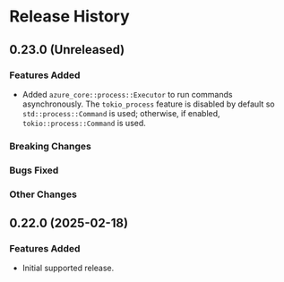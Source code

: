 # Release History

## 0.23.0 (Unreleased)

### Features Added

- Added `azure_core::process::Executor` to run commands asynchronously.
  The `tokio_process` feature is disabled by default so `std::process::Command` is used; otherwise, if enabled, `tokio::process::Command` is used.

### Breaking Changes

### Bugs Fixed

### Other Changes

## 0.22.0 (2025-02-18)

### Features Added

- Initial supported release.
